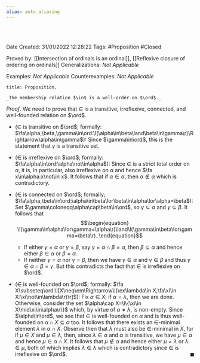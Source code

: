 ```yaml
---
alias: auto_aliasing
---
```


<br />
<br />

Date Created: 31/01/2022 12:28:22
Tags: #Proposition #Closed 

Proved by: [[Intersection of ordinals is an ordinal]], [[Reflexive closure of ordering on ordinals]]
Generalizations: _Not Applicable_

Examples: _Not Applicable_
Counterexamples: _Not Applicable_

``` ad-Proposition
title: Proposition.

_The membership relation $\in$ is a well-order on $\ord$._

```

_Proof_. We need to prove that $\in$ is a transitive, irreflexive, connected, and well-founded relation on $\ord$.
* ($\in$ is transitive on $\ord$; formally: $\fa\alpha,\beta,\gamma\in\ord:\l(\alpha\in\beta\land\beta\in\gamma\r)\Rightarrow\alpha\in\gamma$): Since $\gamma\in\ord$, this is the statement that $\gamma$ is a transitive set.

* ($\in$ is irreflexive on $\ord$; formally: $\fa\alpha\in\ord:\alpha\not\in\alpha$): Since $\in$ is a strict total order on $\alpha$, it is, in particular, also irreflexive on $\alpha$ and hence $\fa x\in\alpha:x\not\in x$. It follows that if $\alpha\in\alpha$, then $\alpha\not\in\alpha$ which is contradictory.
* ($\in$ is connected on $\ord$; formally; $\fa\alpha,\beta\in\ord:\alpha\in\beta\lor\beta\in\alpha\lor\alpha=\beta$): Set $\gamma\coloneqq\alpha\cap\beta\in\ord$, so $\gamma\subseteq\alpha$ and $\gamma\subseteq\beta$. It follows that$$\begin{equation}
    \l(\gamma\in\alpha\lor\gamma=\alpha\r)\land\l(\gamma\in\beta\lor\gamma=\beta\r).
 \end{equation}$$
    * If either $\gamma=\alpha$ or $\gamma=\beta$, say $\gamma=\alpha\cap\beta=\alpha$, then $\beta\subseteq\alpha$ and hence either $\beta\in\alpha$ or $\beta=\alpha$.
    * If neither $\gamma=\alpha$ nor $\gamma=\beta$, then we have $\gamma\in\alpha$ and $\gamma\in\beta$ and thus $\gamma\in\alpha\cap\beta=\gamma$. But this contradicts the fact that $\in$ is irreflexive on $\ord$.
* ($\in$ is well-founded on $\ord$; formally: $\fa X\subseteq\ord:\l[X\neq\em\Rightarrow\l(\ex\lambda\in X,\fa\xi\in X:\xi\not\in\lambda\r)\r]$): Fix $\alpha\in X$; if $\alpha=\lambda$, then we are done. Otherwise, consider the set $\alpha\cap X=\l\{\xi\in X\mid\xi\in\alpha\r\}$ which, by virtue of $\alpha\neq\lambda$, is non-empty. Since $\alpha\in\ord$, we see that $\in$ is well-founded on $\alpha$ and is thus well-founded on $\alpha\cap X\subseteq\alpha$ too. It follows that there exists an $\in$-minimal element $\lambda$ in $\alpha\cap X$. Observe then that $\lambda$ must also be $\in$-minimal in $X$, for if $\mu\in X$ and $\mu\in\lambda$, then, since $\lambda\in\alpha$ and $\alpha$ is transitive, we have $\mu\in\alpha$ and hence $\mu\in\alpha\cap X$. It follows that $\mu\not\in\alpha$ and hence either $\mu=\lambda$ or $\lambda\in\mu$, both of which implies $\lambda\in\lambda$ which is contradictory since $\in$ is irreflexive on $\ord$.<span style="float:right;">$\blacksquare$</span>
